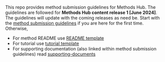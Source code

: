 This repo provides method submission guidelines for Methods Hub. The guidelines are followed for **Methods Hub content release 1 [June 2024]**. The guidelines will update with the coming releases as need be.
Start with the [method submission guidelines](method-submission-guidelines.md) if you are here for the first time.
Otherwise, 
-   For method README use [README template](method-README-template.md)
-   For tutorial use [tutorial template](tutorial-template.md)
-   For supporting documentation (also linked within method submission guidelines) read [supporting-documents](/supporting-documents/)
